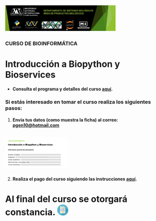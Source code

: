 # <img src="https://raw.githubusercontent.com/eduardo1011/curso_08_2021/main/encabezado.jpg" width = 70%>

### CURSO DE BIOINFORMÁTICA
# Introducción a Biopython y Bioservices

* #### Consulta el programa y detalles del curso [aquí](https://raw.githubusercontent.com/eduardo1011/curso_08_2021/main/Programa_Curso_Biopython_Bioservices.pdf).

### Si estás interesado en tomar el curso realiza los siguientes pasos:

1. #### Envia tus datos (como muestra la ficha) al correo: pgen10@hotmail.com

## <img src="https://raw.githubusercontent.com/eduardo1011/curso_08_2021/main/info_general.jpg" width = 40%>

2. ####  Realiza el pago del curso siguiendo las instrucciones [aquí](https://raw.githubusercontent.com/eduardo1011/curso_08_2021/main/Instrucciones_de_pago_para_curso_UAM.pdf).

# Al final del curso se otorgará constancia. <img src="https://raw.githubusercontent.com/eduardo1011/curso_08_2021/main/index.png" width = 7%>


